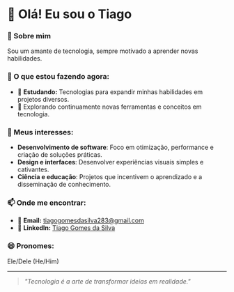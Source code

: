 # 👋 Olá! Eu sou o Tiago  

### 🌟 Sobre mim
Sou um amante de tecnologia, sempre motivado a aprender novas habilidades.  

### 🎯 O que estou fazendo agora:
- 📘 **Estudando:** Tecnologias para expandir minhas habilidades em projetos diversos.  
- 🌱 Explorando continuamente novas ferramentas e conceitos em tecnologia.  

### 👀 Meus interesses:
- **Desenvolvimento de software**: Foco em otimização, performance e criação de soluções práticas.  
- **Design e interfaces**: Desenvolver experiências visuais simples e cativantes.  
- **Ciência e educação**: Projetos que incentivem o aprendizado e a disseminação de conhecimento.  

### 📫 Onde me encontrar:
- 📧 **Email:** [tiagogomesdasilva283@gmail.com](mailto:tiagogomesdasilva283@gmail.com)  
- 💼 **LinkedIn:** [Tiago Gomes da Silva](https://www.linkedin.com/in/tiago-gomes-da-silva-77a68828a/)  

### 😄 Pronomes:
Ele/Dele (He/Him)  

---

> *"Tecnologia é a arte de transformar ideias em realidade."*  
